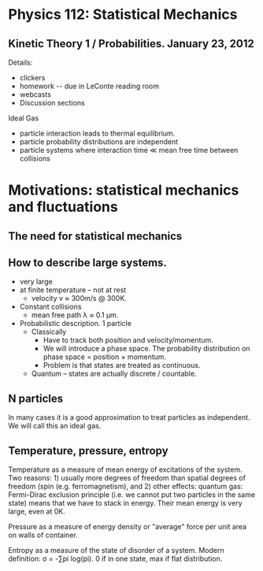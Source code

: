 Physics 112: Statistical Mechanics
==================================
Kinetic Theory 1 / Probabilities. January 23, 2012
--------------------------------------------------
Details:
 * clickers
 * homework -- due in LeConte reading room
 * webcasts
 * Discussion sections

Ideal Gas
 * particle interaction leads to thermal equilibrium.
 * particle probability distributions are independent
 * particle systems where interaction time ≪ mean free time between
   collisions

Motivations: statistical mechanics and fluctuations
===================================================
The need for statistical mechanics
----------------------------------
How to describe large systems.
------------------------------
 * very large
 * at finite temperature – not at rest
   + velocity v ≈ 300m/s @ 300K.
 * Constant collisions
   + mean free path λ ≈ 0.1 μm.
 * Probabilistic description. 1 particle
   + Classically
	 - Have to track both position and velocity/momentum.
	 - We will introduce a phase space. The probability distribution
	   on phase space = position × momentum. 
	 - Problem is that states are treated as continuous.
   + Quantum – states are actually discrete / countable.

N particles
-----------
In many cases it is a good approximation to treat particles as
independent. We will call this an ideal gas.

Temperature, pressure, entropy
------------------------------

Temperature as a measure of mean energy of excitations of the
system. Two reasons: 1) usually more degrees of freedom than spatial
degrees of freedom (spin (e.g. ferromagnetism), and 2) other effects:
quantum gas: Fermi-Dirac exclusion principle (i.e. we cannot put two
particles in the same state) means that we have to stack in
energy. Their mean energy is very large, even at 0K.

Pressure as a measure of energy density or "average" force per unit
area on walls of container.

Entropy as a measure of the state of disorder of a system. Modern
definition: σ = -∑pi log(pi). 0 if in one state, max if flat
distribution.
